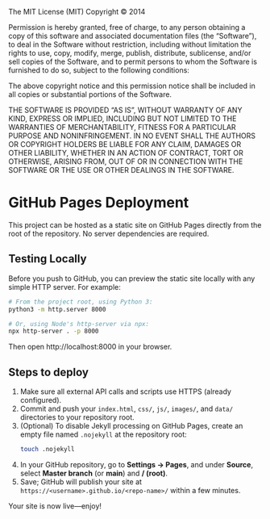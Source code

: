 The MIT License (MIT) Copyright © 2014

Permission is hereby granted, free of charge, to any person obtaining a copy of this software and associated documentation files (the “Software”), to deal in the Software without restriction, including without limitation the rights to use, copy, modify, merge, publish, distribute, sublicense, and/or sell copies of the Software, and to permit persons to whom the Software is furnished to do so, subject to the following conditions:

The above copyright notice and this permission notice shall be included in all copies or substantial portions of the Software.

THE SOFTWARE IS PROVIDED “AS IS”, WITHOUT WARRANTY OF ANY KIND, EXPRESS OR IMPLIED, INCLUDING BUT NOT LIMITED TO THE WARRANTIES OF MERCHANTABILITY, FITNESS FOR A PARTICULAR PURPOSE AND NONINFRINGEMENT. IN NO EVENT SHALL THE AUTHORS OR COPYRIGHT HOLDERS BE LIABLE FOR ANY CLAIM, DAMAGES OR OTHER LIABILITY, WHETHER IN AN ACTION OF CONTRACT, TORT OR OTHERWISE, ARISING FROM, OUT OF OR IN CONNECTION WITH THE SOFTWARE OR THE USE OR OTHER DEALINGS IN THE SOFTWARE.

# GitHub Pages Deployment

This project can be hosted as a static site on GitHub Pages directly from the root of the repository. No server dependencies are required.
## Testing Locally

Before you push to GitHub, you can preview the static site locally with any simple HTTP server. For example:

```bash
# From the project root, using Python 3:
python3 -m http.server 8000

# Or, using Node's http-server via npx:
npx http-server . -p 8000
```

Then open http://localhost:8000 in your browser.

## Steps to deploy

1. Make sure all external API calls and scripts use HTTPS (already configured).
2. Commit and push your `index.html`, `css/`, `js/`, `images/`, and `data/` directories to your repository root.
3. (Optional) To disable Jekyll processing on GitHub Pages, create an empty file named `.nojekyll` at the repository root:
   ```bash
   touch .nojekyll
   ```
4. In your GitHub repository, go to **Settings → Pages**, and under **Source**, select **Master branch** (or **main**) and **/ (root)**.
5. Save; GitHub will publish your site at `https://<username>.github.io/<repo-name>/` within a few minutes.

Your site is now live—enjoy!